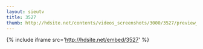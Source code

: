 ```yaml
---
layout: sieutv
title: 3527
thumb: http://hdsite.net/contents/videos_screenshots/3000/3527/preview_360p.mp4.jpg
---
```

{% include iframe src='http://hdsite.net/embed/3527' %}
 
